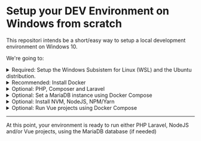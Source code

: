 # Setup your DEV Environment on Windows from scratch

This repositori intends be a short/easy way to setup a local development environment on Windows 10.

We're going to:

<details>
<summary>Required: Setup the Windows Subsistem for Linux (WSL) and the Ubuntu distribution.</summary>

Run the following command on Windows PowerShell:
```Shell
wsl --install ubuntu
```
Once the instalation is complete, you'll be able to open a new WSL Ubuntu terminal.

Update the `apt` package index
```bash
sudo apt update && sudo apt upgrade -y
```
Install the following essential packages
```bash
sudo apt install zip unzip
```
</details>

<details>
<summary>Recommended: Install Docker</summary>

Follow "Install Docker Engine on Ubuntu" documentation at https://docs.docker.com/engine/install/ubuntu/

```bash
sudo apt install -y ca-certificates curl gnupg lsb-release
```
```bash
sudo mkdir -m 0755 -p /etc/apt/keyrings && \
curl -fsSL https://download.docker.com/linux/ubuntu/gpg | sudo gpg --dearmor -o /etc/apt/keyrings/docker.gpg
```
```bash
echo \
  "deb [arch=$(dpkg --print-architecture) signed-by=/etc/apt/keyrings/docker.gpg] https://download.docker.com/linux/ubuntu \
  $(lsb_release -cs) stable" | sudo tee /etc/apt/sources.list.d/docker.list > /dev/null
```
```bash
sudo apt update && \
sudo apt install -y docker-ce docker-ce-cli containerd.io docker-buildx-plugin docker-compose-plugin
```
```bash
sudo groupadd docker
sudo usermod -aG docker $USER
sudo service docker start
```
Verify that you can run docker commands without sudo 
```bash
docker run hello-world
```
</details>

<details>
<summary>Optional: PHP, Composer and Laravel</summary>

```bash
sudo apt install php-fpm php-mbstring php-xml php-mysql php-curl php-zip
```

### Install Composer
```bash
curl -sS https://getcomposer.org/installer | sudo php -- --install-dir=/usr/local/bin --filename=composer```
```   
Add the following to `.bashrc` file (`nano ~/.bashrc`)
```bash
export PATH="~/.config/composer/vendor/bin:$PATH"
```
And now we're ready to create a new Laravel project
```bash
composer create-project --prefer-dist laravel/laravel YOUR_PROJECT_NAME
```
</details>

<details>
<summary>Optional: Set a MariaDB instance using Docker Compose</summary>

Create a `docker-compose.yml`  file with the following content (or adapt as to your needs):
```yaml
version: '2'
services:
  mysql:
    container_name: mariadb
    restart: always
    image: mariadb:latest
    environment:
      MYSQL_ROOT_PASSWORD: 'password'
      MYSQL_USER: 'test'
      MYSQL_PASS: 'pass'
    volumes:
      - ~/projects/database/mariadb:/var/lib/mysql
    ports:
      - 3306:3306
```
* the `volumes` specifies that the database data will be persisted on `~/projects/database/mariadb` folder.

We're now able to start the database service using the following command:
```bash
docker-compose up -d
```
</details>

<details>
<summary>Optional: Install NVM, NodeJS, NPM/Yarn</summary>

Easiest way is to install the NVM (Node Version Manager)
```bash
curl https://raw.githubusercontent.com/creationix/nvm/master/install.sh | bash 
source ~/.bashrc
```
And then install Node using NVM
```
nvm install node
```
And now we check the installed versions
```bash
$ nvm --version
0.39.3
$ node --version
v19.7.0
$ npm --version
9.5.0
```
And we're ready to create a new project
```bash
npx create-react-app YOUR_PROJECT_NAME
```

> If you want to use Yarn and it's not yet installed, run:
```bash
npm install -g yarn
```

</details>

<details>
<summary>Optional: Run Vue projects using Docker Compose</summary>

> Previous step: **Install NVM, NodeJS, NPM/Yarn** is required

In order to run Vue applications, it's also required to install the Vue package.

```bash
npm install -g @vue/cli
```

Then we're able to create a new Vue project.

```bash
vue create YOUR_PROJECT_NAME
```

Now we can choose to either run our project using the `npm run serve` command or creating a `docker-compose` file.

So, as we aim to use Docker, let's create a `docker-compose.yml` file with the following content:

```yaml
version: '3'
services:
  app:
    # chosing the node image as below or any other (eg. latest)
    image: node:14-alpine
    # Defining the default folder of our application on the container
    working_dir: /app
    ports:
      - '8080:8080'
    volumes:
      # pointing our project root folder to the working dir defined above
      - '.:/app'
    # npm will install our vue dependencies and run our app
    command: sh -c 'npm install && npm run serve'
```

And now everything must be working. Let's run this service ...

```bash
docker-compose up
```

If there's no errors, we can just make it run in the background by adding the flag `-d`.

```bash
docker-compose up -d
```

</details>

---
At this point, your environment is ready to run either PHP Laravel, NodeJS and/or Vue projects, using the MariaDB database (if needed)
